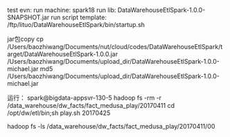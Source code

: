 
test evn:
run machine:                 spark18
run lib:                     DataWarehouseEtlSpark-1.0.0-SNAPSHOT.jar
run script template:         /ftp/lituo/DataWarehouseEtlSpark/bin/startup.sh






jar包copy
cp /Users/baozhiwang/Documents/nut/cloud/codes/DataWarehouseEtlSpark/target/DataWarehouseEtlSpark-1.0.0.jar /Users/baozhiwang/Documents/upload_dir/DataWarehouseEtlSpark-1.0.0-michael.jar
md5 /Users/baozhiwang/Documents/upload_dir/DataWarehouseEtlSpark-1.0.0-michael.jar

运行：
spark@bigdata-appsvr-130-5
hadoop fs -rm -r /data_warehouse/dw_facts/fact_medusa_play/20170411
cd /opt/dw/etl/bin;sh play.sh 20170425

hadoop fs -ls /data_warehouse/dw_facts/fact_medusa_play/20170411/00

